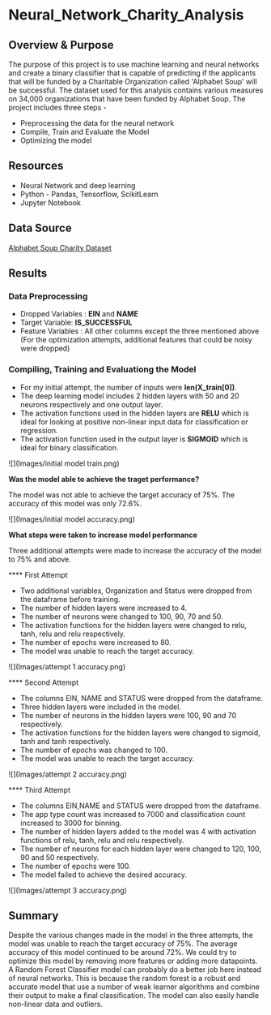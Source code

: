 # Neural_Network_Charity_Analysis

## Overview & Purpose

The purpose of this project is to use machine learning and neural networks and create a binary classifier that is capable of predicting if the applicants that will be funded by a Charitable Organization called 'Alphabet Soup' will be successful. The dataset used for this analysis contains various measures on 34,000 organizations that have been funded by Alphabet Soup. The project includes three steps -

- Preprocessing the data for the neural network
- Compile, Train and Evaluate the Model
- Optimizing the model

## Resources
- Neural Network and deep learning
- Python - Pandas, Tensorflow, ScikitLearn
- Jupyter Notebook

## Data Source
[Alphabet Soup Charity Dataset](https://2u-data-curriculum-team.s3.amazonaws.com/dataviz-online/module_19/charity_data.csv)

## Results

### Data Preprocessing

- Dropped Variables : **EIN** and **NAME**
- Target Variable: **IS_SUCCESSFUL**
- Feature Variables : All other columns except the three mentioned above (For the optimization attempts, additional features that could be noisy were dropped)

### Compiling, Training and Evaluationg the Model

- For my initial attempt, the number of inputs were **len(X_train[0])**.
- The deep learning model includes 2 hidden layers with 50 and 20 neurons respectively and one output layer.
- The activation functions used in the hidden layers are **RELU** which is ideal for looking at positive non-linear input data for classification or regression.
- The activation function used in the output layer is **SIGMOID** which is ideal for binary classification.

![](Images/initial model train.png)

**Was the model able to achieve the traget performance?**

The model was not able to achieve the target accuracy of 75%. The accuracy of this model was only 72.6%.

![](Images/initial model accuracy.png)

**What steps were taken to increase model performance**

Three additional attempts were made to increase the accuracy of the model to 75% and above.

**** First Attempt

- Two additional variables, Organization and Status were dropped from the dataframe before training.
- The number of hidden layers were increased to 4.
- The number of neurons were changed to 100, 90, 70 and 50.
- The activation functions for the hidden layers were changed to relu, tanh, relu and relu respectively.
- The number of epochs were increased to 80.
- The model was unable to reach the target accuracy.

![](Images/attempt 1 accuracy.png)

**** Second Attempt
- The columns EIN, NAME and STATUS were dropped from the dataframe.
- Three hidden layers were included in the model.
- The number of neurons in the hidden layers were 100, 90 and 70 respectively.
- The activation functions for the hidden layers were changed to sigmoid, tanh and tanh respectively.
- The number of epochs was changed to 100.
- The model was unable to reach the target accuracy.

![](Images/attempt 2 accuracy.png)

**** Third Attempt
- The columns EIN,NAME and STATUS were dropped from the dataframe.
- The app type count was increased to 7000 and classification count increased to 3000 for binning.
- The number of hidden layers added to the model was 4 with activation functions of relu, tanh, relu and relu respectively.
- The number of neurons for each hidden layer were changed to 120, 100, 90 and 50 respectively.
- The number of epochs were 100.
- The model failed to achieve the desired accuracy.

![](Images/attempt 3 accuracy.png)

## Summary

Despite the various changes made in the model in the three attempts, the model was unable to reach the target accuracy of 75%. The average accuracy of this model continued to be around 72%. We could try to optimize this model by removing more features or adding more datapoints. A Random Forest Classifier model can probably do a better job here instead of neural networks. This is because the random forest is a robust and accurate model that use a number of weak learner algorithms and combine their output to make a final classification. The model can also easily handle non-linear data and outliers.







